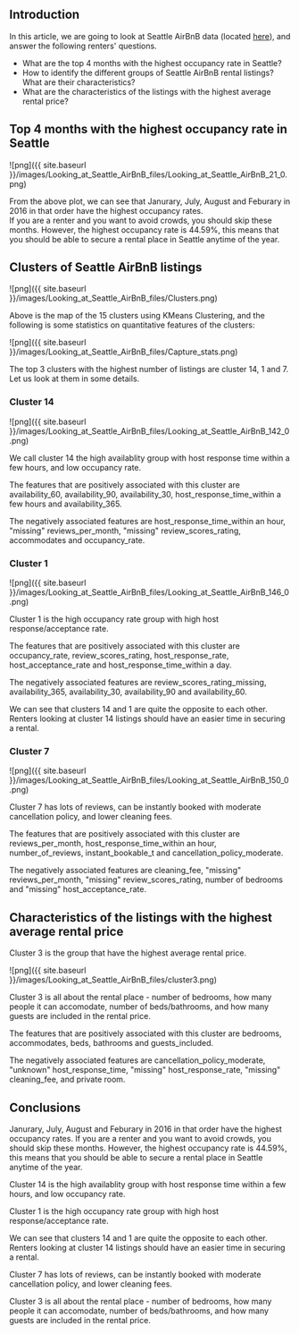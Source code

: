 ## Introduction

In this article, we are going to look at Seattle AirBnB data (located [here](https://www.kaggle.com/airbnb/seattle/data)), and answer the following renters' questions.   

  * What are the top 4 months with the highest occupancy rate in Seattle?
  * How to identify the different groups of Seattle AirBnB rental listings?  What are their characteristics?
  * What are the characteristics of the listings with the highest average rental price?

## Top 4 months with the highest occupancy rate in Seattle

![png]({{ site.baseurl }}/images/Looking_at_Seattle_AirBnB_files/Looking_at_Seattle_AirBnB_21_0.png)

From the above plot, we can see that Janurary, July, August and Feburary in 2016 in that order have the highest occupancy rates.  
If you are a renter and you want to avoid crowds, you should skip these months.   However, the highest occupancy rate is 44.59%, this means that you should be able to secure a rental place in Seattle anytime of the year.

## Clusters of Seattle AirBnB listings

![png]({{ site.baseurl }}/images/Looking_at_Seattle_AirBnB_files/Clusters.png)

Above is the map of the 15 clusters using KMeans Clustering, and the following is some statistics on quantitative features of the clusters:

![png]({{ site.baseurl }}/images/Looking_at_Seattle_AirBnB_files/Capture_stats.png)

The top 3 clusters with the highest number of listings are cluster 14, 1 and 7.  Let us look at them in some details.

### Cluster 14

![png]({{ site.baseurl }}/images/Looking_at_Seattle_AirBnB_files/Looking_at_Seattle_AirBnB_142_0.png)

We call cluster 14 the high availablity group with host response time within a few hours, and low occupancy rate.   

The features that are positively associated with this cluster are availability_60, availability_90, availability_30, host_response_time_within a few hours and availability_365.   

The negatively associated features are  host_response_time_within an hour, "missing" reviews_per_month,
"missing" review_scores_rating, accommodates and occupancy_rate.


### Cluster 1

![png]({{ site.baseurl }}/images/Looking_at_Seattle_AirBnB_files/Looking_at_Seattle_AirBnB_146_0.png)

Cluster 1 is the high occupancy rate group with high host response/acceptance rate.   

The features that are positively associated with this cluster are occupancy_rate, review_scores_rating, host_response_rate, host_acceptance_rate and host_response_time_within a day.   

The negatively associated features are review_scores_rating_missing, availability_365,
availability_30, availability_90 and availability_60.   

We can see that clusters 14 and 1 are quite the opposite to each other.  Renters looking at cluster 14 listings should have an easier time in securing a rental.

### Cluster 7

![png]({{ site.baseurl }}/images/Looking_at_Seattle_AirBnB_files/Looking_at_Seattle_AirBnB_150_0.png)

Cluster 7 has lots of reviews, can be instantly booked with moderate cancellation policy, and lower cleaning fees.   

The features that are positively associated with this cluster are reviews_per_month, host_response_time_within an hour, number_of_reviews, instant_bookable_t and cancellation_policy_moderate.   

The negatively associated features are  cleaning_fee, "missing" reviews_per_month,
"missing" review_scores_rating, number of bedrooms and "missing" host_acceptance_rate.   


## Characteristics of the listings with the highest average rental price

Cluster 3 is the group that have the highest average rental price.

![png]({{ site.baseurl }}/images/Looking_at_Seattle_AirBnB_files/cluster3.png)

Cluster 3 is all about the rental place - number of bedrooms, how many people it can accomodate, number of beds/bathrooms, and how many guests are included in the rental price.   

The features that are positively associated with this cluster are bedrooms, accommodates, beds, bathrooms and guests_included.   

The negatively associated features are cancellation_policy_moderate, "unknown" host_response_time, "missing" host_response_rate, "missing" cleaning_fee, and private room.   

## Conclusions

Janurary, July, August and Feburary in 2016 in that order have the highest occupancy rates. If you are a renter and you want to avoid crowds, you should skip these months.   However, the highest occupancy rate is 44.59%, this means that you should be able to secure a rental place in Seattle anytime of the year.   

Cluster 14 is the high availablity group with host response time within a few hours, and low occupancy rate.   

Cluster 1 is the high occupancy rate group with high host response/acceptance rate.   

We can see that clusters 14 and 1 are quite the opposite to each other. Renters looking at cluster 14 listings should have an easier time in securing a rental.

Cluster 7 has lots of reviews, can be instantly booked with moderate cancellation policy, and lower cleaning fees.

Cluster 3 is all about the rental place - number of bedrooms, how many people it can accomodate, number of beds/bathrooms, and how many guests are included in the rental price.

